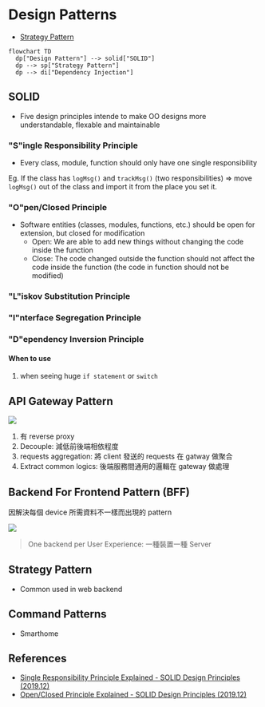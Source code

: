 # Design Patterns

- [Strategy Pattern](#strategy-pattern)

```mermaid
flowchart TD
  dp["Design Pattern"] --> solid["SOLID"]
  dp --> sp["Strategy Pattern"]
  dp --> di["Dependency Injection"]

```

## SOLID

- Five design principles intende to make OO designs more understandable, flexable and maintainable

### "S"ingle Responsibility Principle

- Every class, module, function should only have one single responsibility

Eg. If the class has `logMsg()` and `trackMsg()` (two responsibilities) => move `logMsg()` out of the class and import it from the place you set it.

### "O"pen/Closed Principle

- Software entities (classes, modules, functions, etc.) should be open for extension, but closed for modification
  - Open: We are able to add new things without changing the code inside the function
  - Close: The code changed outside the function should not affect the code inside the function (the code in function should not be modified)

### "L"iskov Substitution Principle

### "I"nterface Segregation Principle

### "D"ependency Inversion Principle

#### When to use

1. when seeing huge `if statement` or `switch`

## API Gateway Pattern

![](https://i.imgur.com/APVJF7E.png)

1. 有 reverse proxy
2. Decouple: 減低前後端相依程度
3. requests aggregation: 將 client 發送的 requests 在 gatway 做聚合
4. Extract common logics: 後端服務間通用的邏輯在 gateway 做處理

## Backend For Frontend Pattern (BFF)

因解決每個 device 所需資料不一樣而出現的 pattern

![](https://i.imgur.com/Jk5cpwL.png)

> One backend per User Experience: 一種裝置一種 Server

## Strategy Pattern

- Common used in web backend

## Command Patterns

- Smarthome 

## References

- [Single Responsibility Principle Explained - SOLID Design Principles (2019.12)](https://youtu.be/-ptMtJAdj40)
- [Open/Closed Principle Explained - SOLID Design Principles (2019.12)](https://youtu.be/-ptMtJAdj40)
